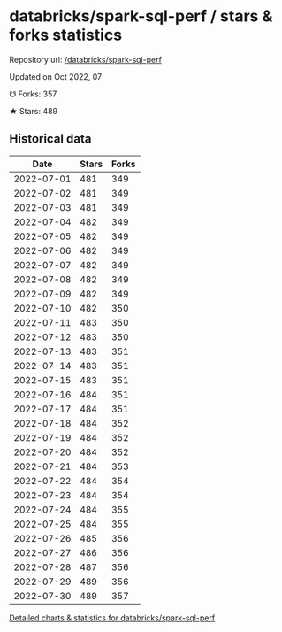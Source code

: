 # databricks/spark-sql-perf / stars & forks statistics

Repository url: [/databricks/spark-sql-perf](https://github.com/databricks/spark-sql-perf)

Updated on Oct 2022, 07

☋ Forks: 357

★ Stars: 489

## Historical data
| Date | Stars | Forks |
|------|-------|-------|
| 2022-07-01 | 481 | 349 | 
| 2022-07-02 | 481 | 349 | 
| 2022-07-03 | 481 | 349 | 
| 2022-07-04 | 482 | 349 | 
| 2022-07-05 | 482 | 349 | 
| 2022-07-06 | 482 | 349 | 
| 2022-07-07 | 482 | 349 | 
| 2022-07-08 | 482 | 349 | 
| 2022-07-09 | 482 | 349 | 
| 2022-07-10 | 482 | 350 | 
| 2022-07-11 | 483 | 350 | 
| 2022-07-12 | 483 | 350 | 
| 2022-07-13 | 483 | 351 | 
| 2022-07-14 | 483 | 351 | 
| 2022-07-15 | 483 | 351 | 
| 2022-07-16 | 484 | 351 | 
| 2022-07-17 | 484 | 351 | 
| 2022-07-18 | 484 | 352 | 
| 2022-07-19 | 484 | 352 | 
| 2022-07-20 | 484 | 352 | 
| 2022-07-21 | 484 | 353 | 
| 2022-07-22 | 484 | 354 | 
| 2022-07-23 | 484 | 354 | 
| 2022-07-24 | 484 | 355 | 
| 2022-07-25 | 484 | 355 | 
| 2022-07-26 | 485 | 356 | 
| 2022-07-27 | 486 | 356 | 
| 2022-07-28 | 487 | 356 | 
| 2022-07-29 | 489 | 356 | 
| 2022-07-30 | 489 | 357 | 


[Detailed charts & statistics for databricks/spark-sql-perf](https://reviewgithub.com/rep/databricks/spark-sql-perf)
